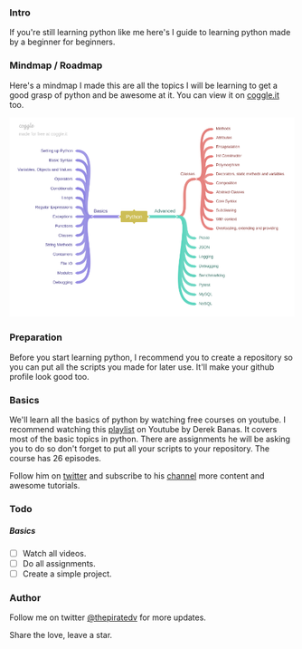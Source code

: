 ### Intro
If you're still learning python like me here's I guide to learning python made by a beginner for beginners.

### Mindmap / Roadmap
Here's a mindmap I made this are all the topics I will be learning to get a good grasp of python and be awesome at it. You can view it on [coggle.it](https://coggle.it/diagram/Wk6pMRImdAABAXL9/t/-) too.

![mindamp](mindmap.png)


### Preparation
Before you start learning python, I recommend you to create a repository so you can put all the scripts you made for later use. It'll make your github profile look good too. 

### Basics
We'll learn all the basics of python by watching free courses on youtube. I recommend watching this [playlist](https://www.youtube.com/watch?v=nwjAHQERL08&list=PLGLfVvz_LVvTn3cK5e6LjhgGiSeVlIRwt) on Youtube by Derek Banas. It covers most of the basic topics in python. There are assignments he will be asking you to do so don't forget to put all your scripts to your repository. The course has 26 episodes.


Follow him on [twitter](https://twitter.com/NewThinkTnank) and subscribe to his [channel](https://www.youtube.com/user/derekbanas) more content and awesome tutorials.


### Todo
##### Basics
- [ ] Watch all videos.
- [ ] Do all assignments.
- [ ] Create a simple project. 

### Author
Follow me on twitter [@thepiratedv](https://twitter.com/thepiratedev) for more updates.

Share the love, leave a star.

